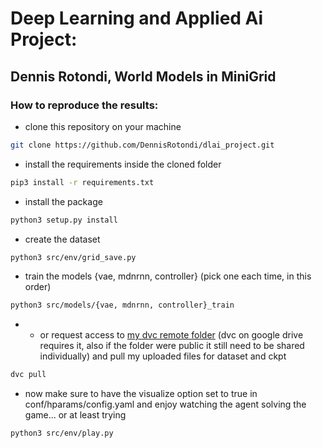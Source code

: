# Deep Learning and Applied Ai Project: 
## Dennis Rotondi, World Models in MiniGrid

### How to reproduce the results:

- clone this repository on your machine
```sh
git clone https://github.com/DennisRotondi/dlai_project.git
```
- install the requirements inside the cloned folder
```sh
pip3 install -r requirements.txt
```
- install the package
```sh
python3 setup.py install
```
- create the dataset
```sh
python3 src/env/grid_save.py 
```
- train the models {vae, mdnrnn, controller} (pick one each time, in this order)
```sh
python3 src/models/{vae, mdnrnn, controller}_train
```
- - or request access to [my dvc remote folder](https://drive.google.com/drive/u/1/folders/1fXQrD-7vmVolooEzNEojThRN_beHLOu2) (dvc on google drive requires it, also if the folder were public it still need to be shared individually) and pull my uploaded files for dataset and ckpt
```sh
dvc pull
```
- now make sure to have the visualize option set to true in conf/hparams/config.yaml and enjoy watching the agent solving the game... or at least trying
```sh
python3 src/env/play.py
```

